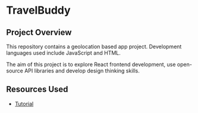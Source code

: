 # TravelBuddy

## Project Overview

This repository contains a geolocation based app project. Development languages used include JavaScript and HTML.

The aim of this project is to explore React frontend development, use open-source API libraries and develop design thinking skills.

<!-- <img src="images/original-spotify.png" width="700"> -->

<!-- ## Project Management

The project planning and management process is tracked via Trello, following an Agile inspired workflow.

Project requirements were reviewed and broken down into tasks, as seen in the overall Project Backlog list.
Development of the project was broken down into 3 Sprints. Each Sprint has its' own backlog, and once development starts tasks are moved into the To Do, In Progress and Complete lists respectively.

Each Sprint also has a Retrospective list used to track any issues during development. These are structured using the Rose, Bud, Thorn framework.

View the current project progress on the public Trello board [here](https://trello.com/b/eCi07Jio/sound-project-tracking).

<img src="images/trello-setup.png" width="700">

## Project Result

TBC -->

## Resources Used

- [Tutorial](https://www.youtube.com/watch?v=UKdQjQX1Pko)
<!-- - [node install](https://nodejs.org/en/download/) -->
